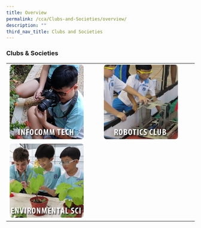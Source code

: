 ```yaml
---
title: Overview
permalink: /cca/Clubs-and-Societies/overview/
description: ""
third_nav_title: Clubs and Societies
---
```

### Clubs & Societies

|  |  |
|---|---|
| <a href="https://staging.d1rxw6jlar8egk.amplifyapp.com/cca/Clubs-and-Societies/infocomm-technology/"><img style="width:85%" src="/images/cca1.png"></a> | <a href="https://staging.d1rxw6jlar8egk.amplifyapp.com/cca/Clubs-and-Societies/robotics-club/"><img style="width:85%" src="/images/cca2.png"></a> |
| <a href="https://staging.d1rxw6jlar8egk.amplifyapp.com/cca/Clubs-and-Societies/environmental-science/"><img style="width:85%" src="/images/cca3.png"></a> |  |